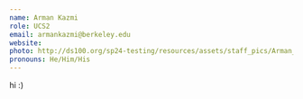 ```yaml
---
name: Arman Kazmi
role: UCS2
email: armankazmi@berkeley.edu
website:
photo: http://ds100.org/sp24-testing/resources/assets/staff_pics/Arman_Kazmi.png
pronouns: He/Him/His
---
```


hi :)
